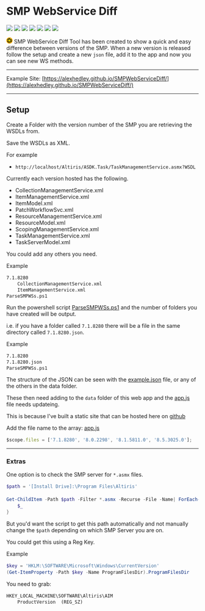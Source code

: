 # SMP WebService Diff

![](https://img.shields.io/badge/language-powershell-blue.svg)
![](https://img.shields.io/badge/language-html-purple.svg)
![](https://img.shields.io/badge/language-css-purple.svg)
![](https://img.shields.io/badge/language-javascript-purple.svg)
![](https://img.shields.io/badge/tag-smp-yellow.svg)
![](https://img.shields.io/badge/tag-symantec-yellow.svg)
![](https://img.shields.io/badge/tag-webservice-yellow.svg)

![SMP](images/smp.png) SMP WebService Diff Tool has been created to show a quick and easy difference between versions of the SMP. When a new version is released follow the setup and create a new `json` file, add it to the app and now you can see new WS methods.

---

Example Site: [https://alexhedley.github.io/SMPWebServiceDiff/](https://alexhedley.github.io/SMPWebServiceDiff/)

---

## Setup

Create a Folder with the version number of the SMP you are retrieving the WSDLs from.

Save the WSDLs as XML.

For example

- `http://localhost/Altiris/ASDK.Task/TaskManagementService.asmx?WSDL`

Currently each version hosted has the following.

- CollectionManagementService.xml
- ItemManagementService.xml
- ItemModel.xml
- PatchWorkflowSvc.xml
- ResourceManagementService.xml
- ResourceModel.xml
- ScopingManagementService.xml
- TaskManagementService.xml
- TaskServerModel.xml

You could add any others you need. 

Example
```
7.1.8280
    CollectionManagementService.xml
    ItemManagementService.xml
ParseSMPWSs.ps1
```

Run the powershell script [ParseSMPWSs.ps1](data\ParseSMPWSs.ps1) and the number of folders you have created will be output.

i.e. if you have a folder called `7.1.8280` there will be a file in the same directory called `7.1.8280.json`.

Example
```
7.1.8280
7.1.8280.json
ParseSMPWSs.ps1
```

The structure of the JSON can be seen with the [example.json](data/example.json) file, or any of the others in the data folder.

These then need adding to the `data` folder of this web app and the [app.js](js\app.js) file needs updateing.

This is because I've built a static site that can be hosted here on [github](https://alexhedley.github.io/SMPWebServiceDiff/)

Add the file name to the array: [app.js](js\app.js#L22)

```js
$scope.files = ['7.1.8280', '8.0.2298', '8.1.5811.0', '8.5.3025.0'];
```

---

### Extras

One option is to check the SMP server for `*.asmx` files.

```powershell
$path = '[Install Drive]:\Program Files\Altiris'

Get-ChildItem -Path $path -Filter *.asmx -Recurse -File -Name| ForEach-Object {
    $_
}
```

But you'd want the script to get this path automatically and not manually change the `$path` depending on which SMP Server you are on.

You could get this using a Reg Key.

Example
```powershell
$key = 'HKLM:\SOFTWARE\Microsoft\Windows\CurrentVersion'
(Get-ItemProperty -Path $key -Name ProgramFilesDir).ProgramFilesDir
```

You need to grab:

```
HKEY_LOCAL_MACHINE\SOFTWARE\Altiris\AIM
	ProductVersion	(REG_SZ)
```